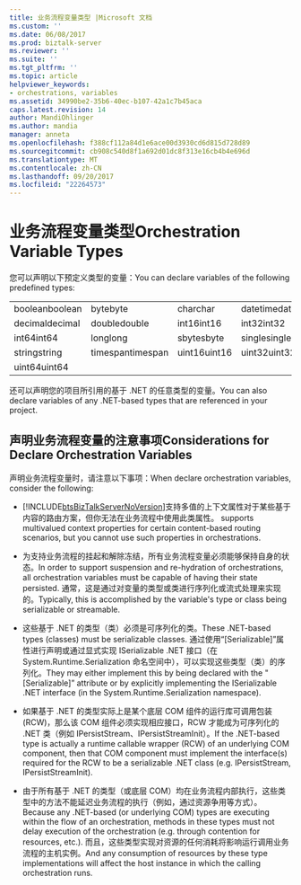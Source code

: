 ```yaml
---
title: 业务流程变量类型 |Microsoft 文档
ms.custom: ''
ms.date: 06/08/2017
ms.prod: biztalk-server
ms.reviewer: ''
ms.suite: ''
ms.tgt_pltfrm: ''
ms.topic: article
helpviewer_keywords:
- orchestrations, variables
ms.assetid: 34990be2-35b6-40ec-b107-42a1c7b45aca
caps.latest.revision: 14
author: MandiOhlinger
ms.author: mandia
manager: anneta
ms.openlocfilehash: f388cf112a84d1e6ace00d3930cd6d815d728d89
ms.sourcegitcommit: cb908c540d8f1a692d01dc8f313e16cb4b4e696d
ms.translationtype: MT
ms.contentlocale: zh-CN
ms.lasthandoff: 09/20/2017
ms.locfileid: "22264573"
---
```

# <a name="orchestration-variable-types"></a><span data-ttu-id="106f6-102">业务流程变量类型</span><span class="sxs-lookup"><span data-stu-id="106f6-102">Orchestration Variable Types</span></span>
<span data-ttu-id="106f6-103">您可以声明以下预定义类型的变量：</span><span class="sxs-lookup"><span data-stu-id="106f6-103">You can declare variables of the following predefined types:</span></span>  
  
|||||  
|-|-|-|-|  
|<span data-ttu-id="106f6-104">boolean</span><span class="sxs-lookup"><span data-stu-id="106f6-104">boolean</span></span>|<span data-ttu-id="106f6-105">byte</span><span class="sxs-lookup"><span data-stu-id="106f6-105">byte</span></span>|<span data-ttu-id="106f6-106">char</span><span class="sxs-lookup"><span data-stu-id="106f6-106">char</span></span>|<span data-ttu-id="106f6-107">datetime</span><span class="sxs-lookup"><span data-stu-id="106f6-107">datetime</span></span>|  
|<span data-ttu-id="106f6-108">decimal</span><span class="sxs-lookup"><span data-stu-id="106f6-108">decimal</span></span>|<span data-ttu-id="106f6-109">double</span><span class="sxs-lookup"><span data-stu-id="106f6-109">double</span></span>|<span data-ttu-id="106f6-110">int16</span><span class="sxs-lookup"><span data-stu-id="106f6-110">int16</span></span>|<span data-ttu-id="106f6-111">int32</span><span class="sxs-lookup"><span data-stu-id="106f6-111">int32</span></span>|  
|<span data-ttu-id="106f6-112">int64</span><span class="sxs-lookup"><span data-stu-id="106f6-112">int64</span></span>|<span data-ttu-id="106f6-113">long</span><span class="sxs-lookup"><span data-stu-id="106f6-113">long</span></span>|<span data-ttu-id="106f6-114">sbyte</span><span class="sxs-lookup"><span data-stu-id="106f6-114">sbyte</span></span>|<span data-ttu-id="106f6-115">single</span><span class="sxs-lookup"><span data-stu-id="106f6-115">single</span></span>|  
|<span data-ttu-id="106f6-116">string</span><span class="sxs-lookup"><span data-stu-id="106f6-116">string</span></span>|<span data-ttu-id="106f6-117">timespan</span><span class="sxs-lookup"><span data-stu-id="106f6-117">timespan</span></span>|<span data-ttu-id="106f6-118">uint16</span><span class="sxs-lookup"><span data-stu-id="106f6-118">uint16</span></span>|<span data-ttu-id="106f6-119">uint32</span><span class="sxs-lookup"><span data-stu-id="106f6-119">uint32</span></span>|  
|<span data-ttu-id="106f6-120">uint64</span><span class="sxs-lookup"><span data-stu-id="106f6-120">uint64</span></span>||||  
  
 <span data-ttu-id="106f6-121">还可以声明您的项目所引用的基于 .NET 的任意类型的变量。</span><span class="sxs-lookup"><span data-stu-id="106f6-121">You can also declare variables of any .NET-based types that are referenced in your project.</span></span>  
  
## <a name="considerations-for-declare-orchestration-variables"></a><span data-ttu-id="106f6-122">声明业务流程变量的注意事项</span><span class="sxs-lookup"><span data-stu-id="106f6-122">Considerations for Declare Orchestration Variables</span></span>  
 <span data-ttu-id="106f6-123">声明业务流程变量时，请注意以下事项：</span><span class="sxs-lookup"><span data-stu-id="106f6-123">When declare orchestration variables, consider the following:</span></span>  
  
-   [!INCLUDE[btsBizTalkServerNoVersion](../includes/btsbiztalkservernoversion-md.md)]<span data-ttu-id="106f6-124">支持多值的上下文属性对于某些基于内容的路由方案，但你无法在业务流程中使用此类属性。</span><span class="sxs-lookup"><span data-stu-id="106f6-124"> supports multivalued context properties for certain content-based routing scenarios, but you cannot use such properties in orchestrations.</span></span>  
  
-   <span data-ttu-id="106f6-125">为支持业务流程的挂起和解除冻结，所有业务流程变量必须能够保持自身的状态。</span><span class="sxs-lookup"><span data-stu-id="106f6-125">In order to support suspension and re-hydration of orchestrations, all orchestration variables must be capable of having their state persisted.</span></span>  <span data-ttu-id="106f6-126">通常，这是通过对变量的类型或类进行序列化或流式处理来实现的。</span><span class="sxs-lookup"><span data-stu-id="106f6-126">Typically, this is accomplished by the variable's type or class being serializable or streamable.</span></span>  
  
-   <span data-ttu-id="106f6-127">这些基于 .NET 的类型（类）必须是可序列化的类。</span><span class="sxs-lookup"><span data-stu-id="106f6-127">These .NET-based types (classes) must be serializable classes.</span></span>  <span data-ttu-id="106f6-128">通过使用“[Serializable]”属性进行声明或通过显式实现 ISerializable .NET 接口（在 System.Runtime.Serialization 命名空间中），可以实现这些类型（类）的序列化。</span><span class="sxs-lookup"><span data-stu-id="106f6-128">They may either implement this by being declared with the "[Serializable]” attribute or by explicitly implementing the ISerializable .NET interface (in the System.Runtime.Serialization namespace).</span></span>  
  
-   <span data-ttu-id="106f6-129">如果基于 .NET 的类型实际上是某个底层 COM 组件的运行库可调用包装 (RCW)，那么该 COM 组件必须实现相应接口，RCW 才能成为可序列化的 .NET 类（例如 IPersistStream、IPersistStreamInit）。</span><span class="sxs-lookup"><span data-stu-id="106f6-129">If the .NET-based type is actually a runtime callable wrapper (RCW) of an underlying COM component, then that COM component must implement the interface(s) required for the RCW to be a serializable .NET class (e.g. IPersistStream, IPersistStreamInit).</span></span>  
  
-   <span data-ttu-id="106f6-130">由于所有基于 .NET 的类型（或底层 COM）均在业务流程内部执行，这些类型中的方法不能延迟业务流程的执行（例如，通过资源争用等方式）。</span><span class="sxs-lookup"><span data-stu-id="106f6-130">Because any .NET-based (or underlying COM) types are executing within the flow of an orchestration, methods in these types must not delay execution of the orchestration (e.g. through contention for resources, etc.).</span></span>  <span data-ttu-id="106f6-131">而且，这些类型实现对资源的任何消耗将影响运行调用业务流程的主机实例。</span><span class="sxs-lookup"><span data-stu-id="106f6-131">And any consumption of resources by these type implementations will affect the host instance in which the calling orchestration runs.</span></span>